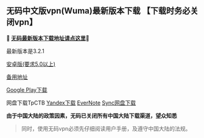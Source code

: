 ## 无码中文版vpn(Wuma)最新版本下载 【下载时务必关闭vpn】
**🔴 [无码最新版本下载地址请点这里](http://t.cn/RmjzMvP)🔴**

最新版本是3.2.1

[安卓版(要求5.0以上)](http://176.122.135.4/new/Wuma-git-3.2.1.apk)

[备用地址](https://dl0tgz6ee3upo.cloudfront.net/production/app/builds/025/471/088/original/8c94aac9ab0ffcb39dec33e7aae9f8fc/Wuma-git-3.2.0.apk) 

[Google Play下载](https://play.google.com/store/apps/details?id=com.muma.pn) 

网盘下载TpCTB
[Yandex下载](https://yadi.sk/d/frGj5K8d3UNQER) 
[EverNote](https://www.evernote.com/shard/s633/sh/06636b97-aae4-40e5-aa4e-85fdc1d81772/c946f0d147d37c3d1b7701d335978ad6) 
[Sync网盘下载](https://ln.sync.com/dl/9c3f10be0/7ihrejim-xtwzcczk-udqw-cxxrnxji) 

**由于中国大陆的政策因素，无码已关闭所有中国大陆下载渠道，望众知悉**
> 同时，使用无码vpn必须先仔细阅读用户手册，及遵守中国大陆的法规。



